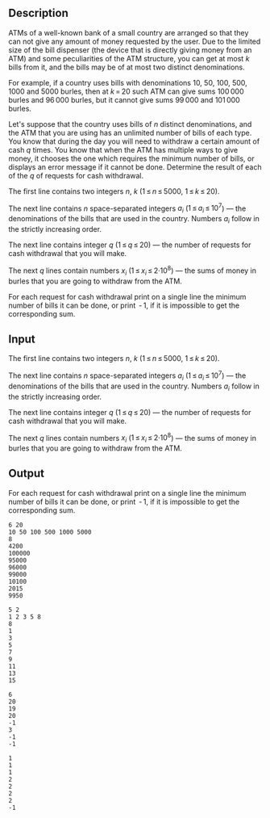 ## Description

<div><p>ATMs of a well-known bank of a small country are arranged so that they can not give any amount of money requested by the user. Due to the limited size of the bill dispenser (the device that is directly giving money from an ATM) and some peculiarities of the ATM structure, you can get at most <span class="tex-span"><i>k</i></span> bills from it, and the bills may be of at most two distinct denominations.</p><p>For example, if a country uses bills with denominations <span class="tex-span">10</span>, <span class="tex-span">50</span>, <span class="tex-span">100</span>, <span class="tex-span">500</span>, <span class="tex-span">1000</span> and <span class="tex-span">5000</span> burles, then at <span class="tex-span"><i>k</i> = 20</span> such ATM can give sums <span class="tex-span">100 000</span> burles and <span class="tex-span">96 000</span> burles, but it cannot give sums <span class="tex-span">99 000</span> and <span class="tex-span">101 000</span> burles.</p><p>Let's suppose that the country uses bills of <span class="tex-span"><i>n</i></span> distinct denominations, and the ATM that you are using has an unlimited number of bills of each type. You know that during the day you will need to withdraw a certain amount of cash <span class="tex-span"><i>q</i></span> times. You know that when the ATM has multiple ways to give money, it chooses the one which requires the minimum number of bills, or displays an error message if it cannot be done. Determine the result of each of the <span class="tex-span"><i>q</i></span> of requests for cash withdrawal.</p></div><div class="input-specification"><p>The first line contains two integers <span class="tex-span"><i>n</i></span>, <span class="tex-span"><i>k</i></span> (<span class="tex-span">1 ≤ <i>n</i> ≤ 5000</span>, <span class="tex-span">1 ≤ <i>k</i> ≤ 20</span>).</p><p>The next line contains <span class="tex-span"><i>n</i></span> space-separated integers <span class="tex-span"><i>a</i><sub class="lower-index"><i>i</i></sub></span> (<span class="tex-span">1 ≤ <i>a</i><sub class="lower-index"><i>i</i></sub> ≤ 10<sup class="upper-index">7</sup></span>) — the denominations of the bills that are used in the country. Numbers <span class="tex-span"><i>a</i><sub class="lower-index"><i>i</i></sub></span> follow in the strictly increasing order.</p><p>The next line contains integer <span class="tex-span"><i>q</i></span> (<span class="tex-span">1 ≤ <i>q</i> ≤ 20</span>) — the number of requests for cash withdrawal that you will make.</p><p>The next <span class="tex-span"><i>q</i></span> lines contain numbers <span class="tex-span"><i>x</i><sub class="lower-index"><i>i</i></sub></span> (<span class="tex-span">1 ≤ <i>x</i><sub class="lower-index"><i>i</i></sub> ≤ 2·10<sup class="upper-index">8</sup></span>) — the sums of money in burles that you are going to withdraw from the ATM.</p></div><div class="output-specification"><p>For each request for cash withdrawal print on a single line the minimum number of bills it can be done, or print <span class="tex-span"> - 1</span>, if it is impossible to get the corresponding sum.</p></div>

## Input

<p>The first line contains two integers <span class="tex-span"><i>n</i></span>, <span class="tex-span"><i>k</i></span> (<span class="tex-span">1 ≤ <i>n</i> ≤ 5000</span>, <span class="tex-span">1 ≤ <i>k</i> ≤ 20</span>).</p><p>The next line contains <span class="tex-span"><i>n</i></span> space-separated integers <span class="tex-span"><i>a</i><sub class="lower-index"><i>i</i></sub></span> (<span class="tex-span">1 ≤ <i>a</i><sub class="lower-index"><i>i</i></sub> ≤ 10<sup class="upper-index">7</sup></span>) — the denominations of the bills that are used in the country. Numbers <span class="tex-span"><i>a</i><sub class="lower-index"><i>i</i></sub></span> follow in the strictly increasing order.</p><p>The next line contains integer <span class="tex-span"><i>q</i></span> (<span class="tex-span">1 ≤ <i>q</i> ≤ 20</span>) — the number of requests for cash withdrawal that you will make.</p><p>The next <span class="tex-span"><i>q</i></span> lines contain numbers <span class="tex-span"><i>x</i><sub class="lower-index"><i>i</i></sub></span> (<span class="tex-span">1 ≤ <i>x</i><sub class="lower-index"><i>i</i></sub> ≤ 2·10<sup class="upper-index">8</sup></span>) — the sums of money in burles that you are going to withdraw from the ATM.</p>

## Output

<p>For each request for cash withdrawal print on a single line the minimum number of bills it can be done, or print <span class="tex-span"> - 1</span>, if it is impossible to get the corresponding sum.</p>





```input1
6 20
10 50 100 500 1000 5000
8
4200
100000
95000
96000
99000
10100
2015
9950

```




```input2
5 2
1 2 3 5 8
8
1
3
5
7
9
11
13
15

```




```output1
6
20
19
20
-1
3
-1
-1

```




```output2
1
1
1
2
2
2
2
-1

```


